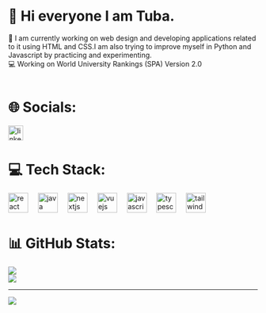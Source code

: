 # 💫 Hi everyone I am Tuba. 
🔭 I am currently working on web design and developing applications related to it using HTML and CSS.I am also trying to improve myself in Python and  Javascript by practicing and experimenting. <br>💻 Working on World University Rankings (SPA) Version 2.0 <br>
<br>

# 🌐 Socials:
<div align="start">
  <a href="https://www.linkedin.com/in/hatice-tuba-t%C3%BCrker-739a412b8/" target="_blank">
    <img src="https://img.shields.io/static/v1?message=LinkedIn&logo=linkedin&label=&color=0077B5&logoColor=white&labelColor=&style=flat" height="30" alt="linkedin logo"  />
  </a>
  
</div>


  <a href="https://sevro49.github.io/My-Portfolio/public/index.html" target="_blank">
  </a>

# 💻 Tech Stack:
<div align="start">
  <img src="https://cdn.simpleicons.org/react/61DAFB" height="40" alt="react logo"  />
  <img width="12" />
  <img src="https://cdn.worldvectorlogo.com/logos/spring-3.svg" height="40" alt="java spring logo" />
  <img width="12" />
  <img src="https://cdn.jsdelivr.net/gh/devicons/devicon/icons/nextjs/nextjs-original.svg" height="40" alt="nextjs logo"  />
  <img width="12" />
  <img src="https://cdn.jsdelivr.net/gh/devicons/devicon/icons/vuejs/vuejs-original.svg" height="40" alt="vuejs logo"  />
  <img width="12" />
  <img src="https://cdn.jsdelivr.net/gh/devicons/devicon/icons/javascript/javascript-original.svg" height="40" alt="javascript logo"  />
  <img width="12" />
  <img src="https://cdn.jsdelivr.net/gh/devicons/devicon/icons/typescript/typescript-original.svg" height="40" alt="typescript logo"  />
  <img width="12" />
  <img src="https://cdn.jsdelivr.net/gh/devicons/devicon/icons/tailwindcss/tailwindcss-original-wordmark.svg" height="40" alt="tailwindcss logo"  />
  <img width="12" />
  
  
</div>

# 📊 GitHub Stats:
![](https://github-readme-stats.vercel.app/api?username=thrturker1&theme=monokai&hide_border=false&include_all_commits=false&count_private=false)<br/>
![](https://github-readme-streak-stats.herokuapp.com/?user=thrturker1&theme=monokai&hide_border=false)<br/>


---
[![](https://visitcount.itsvg.in/api?id=thrturker1&icon=0&color=2)](https://visitcount.itsvg.in)

<!-- Proudly created with GPRM ( https://gprm.itsvg.in ) -->
